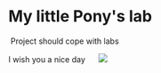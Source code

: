 # My little Pony's lab

 Project should cope with labs 

I wish you a nice day      ![](https://www.pinterest.com/pin/2462974792684453/)
